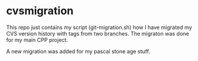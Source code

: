 # cvsmigration
This repo just contains my script (git-migration.sh) how I have migrated my CVS version history with tags from two branches.
The migraton was done for my main CPP project.

A new migration was added for my pascal stone age stuff.
